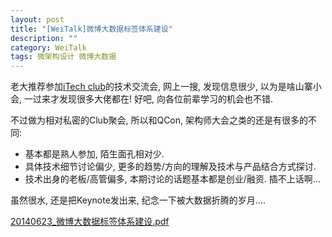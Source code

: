 ```yaml
---
layout: post
title: "[WeiTalk]微博大数据标签体系建设"
description: ""
category: WeiTalk
tags: 微架构设计 微博大数据
---
```


老大推荐参加[iTech club](http://mp.weixin.qq.com/s?__biz=MjM5NjAwNTM5OQ==&mid=200236708&idx=1&sn=c10f45d18e4ae61025513c498fc491aa&scene=2&from=timeline&isappinstalled=0#rd)的技术交流会, 网上一搜, 发现信息很少, 以为是啥山寨小会, 一过来才发现很多大佬都在! 好吧, 向各位前辈学习的机会也不错. 

不过做为相对私密的Club聚会, 所以和QCon, 架构师大会之类的还是有很多的不同:

- 基本都是熟人参加, 陌生面孔相对少. 
- 具体技术细节讨论偏少, 更多的趋势/方向的理解及技术与产品结合方式探讨.
- 技术出身的老板/高管偏多, 本期讨论的话题基本都是创业/融资. 插不上话啊...

虽然很水, 还是把Keynote发出来, 纪念一下被大数据折腾的岁月....

[20140623_微博大数据标签体系建设.pdf](/public/doc/20140623_微博大数据标签体系建设.pdf)

